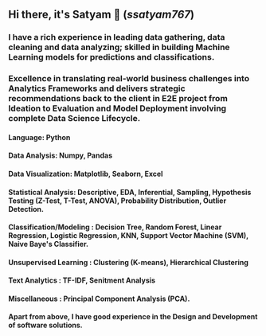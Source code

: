 ## Hi there, it's Satyam 👋 (_ssatyam767_) ##


### I have a rich experience in leading data gathering, data cleaning and data analyzing; skilled in building Machine Learning models for predictions and classifications. ###
### Excellence in translating real-world business challenges into Analytics Frameworks and delivers strategic recommendations back to the client in E2E project from Ideation to Evaluation and Model Deployment involving complete Data Science Lifecycle. ###

#### Language: Python ####
#### Data Analysis: Numpy, Pandas ####
#### Data Visualization: Matplotlib, Seaborn, Excel ####
#### Statistical Analysis: Descriptive, EDA, Inferential, Sampling, Hypothesis Testing (Z-Test, T-Test, ANOVA), Probability Distribution, Outlier Detection. ####
#### Classification/Modeling : Decision Tree, Random Forest, Linear Regression, Logistic Regression, KNN, Support Vector Machine (SVM), Naive Baye's Classifier. ####
#### Unsupervised Learning : Clustering (K-means), Hierarchical Clustering ####
#### Text Analytics : TF-IDF, Senitment Analysis ####
#### Miscellaneous : Principal Component Analysis (PCA). ####

**Apart from above, I have good experience in the Design and Development of software solutions.**
